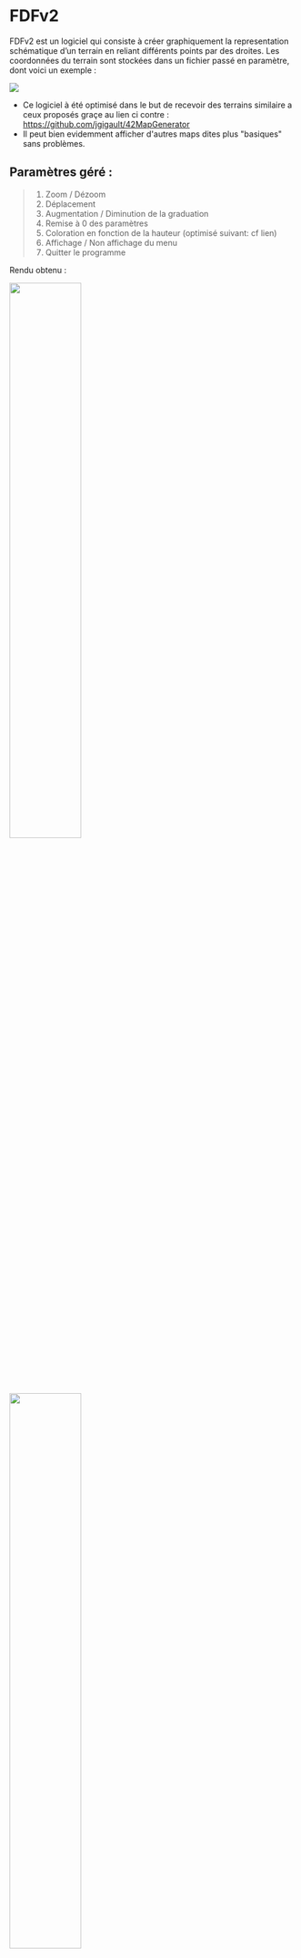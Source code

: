 # FDFv2
FDFv2 est un logiciel qui consiste à créer graphiquement la representation schématique d’un terrain en reliant différents points par des droites. Les coordonnées du terrain sont stockées dans un fichier passé en paramètre, dont voici un exemple :

<img src="http://i.imgur.com/wZQjNSb.png" align="center"/>

- Ce logiciel à été optimisé dans le but de recevoir des terrains similaire a ceux proposés graçe au lien ci contre :
https://github.com/jgigault/42MapGenerator
- Il peut bien evidemment afficher d'autres maps dites plus "basiques" sans problèmes.

## Paramètres géré :
> 1. Zoom / Dézoom
> 2. Déplacement
> 3. Augmentation / Diminution de la graduation
> 4. Remise à 0 des paramètres
> 5. Coloration en fonction de la hauteur (optimisé suivant: cf lien)
> 6. Affichage / Non affichage du menu
> 7. Quitter le programme

Rendu obtenu :

<img src="http://i.imgur.com/8IFbSSG.jpg" width="50%" align="left"  />
<img src="http://i.imgur.com/UhGn7dK.jpg" width="50%" align="rigth" />

Ps : Prendre du code, c'est bien, le comprendre c'est mieux ;)

